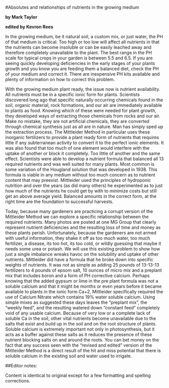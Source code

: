 
#Absolutes and relationships of nutrients in the growing medium

**by Mark Taylor**

**edited by Kevron Rees**

In the growing medium, be it natural soil, a custom mix, or just water, the PH of that medium is critical.  Too high or too low will affect all nutrients in that the nutrients can become insoluble or can be easily leached away and therefore completely unavailable to the plant. The best range in the PH scale for typical crops in your garden is between 5.5 and 6.5. If you are seeing quickly developing deficiencies in the early stages of your plants growth and you know you are feeding them a balanced diet, check the PH of your medium and correct it. There are inexpensive PH kits available and plenty of information on how to correct this problem.

With the growing medium plant ready, the issue now is nutrient availability. All nutrients must be in a specific ionic form for plants. Scientists discovered long ago that specific naturally occurring chemicals found in the soil, organic material, rock formations, and our air are immediately available to plants as food. Knowing which of these were needed for plant growth, they developed ways of extracting those chemicals from rocks and our air. Make no mistake, they are not artificial chemicals, they are converted through chemical synthesis just as all are in nature. Man has simply sped up the extraction process. The Mittleider Method in particular uses these inorganic fertilizers to provide a plant ready form of nutrients that requires little if any subterranean activity to convert it to the perfect ionic elements. It was also found that too much of one element would interfere with the uptake of another or block it completely. Too little of another and the same effect. Scientists were able to develop a nutrient formula that balanced all 13 required nutrients and was well suited for many plants. Most common is some variation of the Hougland solution that was developed in 1938. This formula is viable in any medium without too much concern as to nutrient content that may preexist. Mittleider used the principles of hydroponic nutrition and over the years (as did many others) he experimented as to just how much of the nutrients he could get by with to minimize costs but still get an above average yield. Balanced amounts in the correct form, at the right time are the foundation to successful harvests. 

Today, because many gardeners are practicing a corrupt version of the Mittleider Method we can explore a specific relationship between the required nutrients. Many photos are posted at one MG Group that clearly represent nutrient deficiencies and the resulting loss of time and money as these plants perish. Unfortunately, because the gardeners are not armed with useful information, they shake it off as too much water, too much fertilizer, a disease, its too hot, its too cold, or wildly guessing that maybe it needs some urea or potash. We will use this existing problem to show how just a single imbalance wreaks havoc on the solubility and uptake of other nutrients. Mittleider did have a formula that he broke down into specific weights of nutrients. It was not as simple as adding 25 pounds of 13-13-13 fertilizers to 4 pounds of epsom salt, 10 ounces of micro mix and a preplant mix that includes boron and a form of PH corrective calcium. Perhaps knowing that the added gypsum or lime in the pre plant formula was not a soluble calcium and that it might be months or even years before it became available to plants in the ionic form Ca+2, Mittleider specifically required the use of Calcium Nitrate which contains 19% water soluble calcium. Using simple mixes as suggested these days leaves the “preplant mix”, the “weekly feed”, and the resulting watered down “constant feed” completely void of any usable calcium. Because of very low or a complete lack of soluble Ca in the soil, other vital nutrients become unavailable due to the salts that exist and build up in the soil and on the root structure of plants. Soluble calcium is extremely important not only in photosynthesis, but it acts as a buffer against these salts as it reduces the presence of these nutrient blocking salts on and around the roots. You can bet money on the fact that any success seen with the “revised and edited” version of the Mittleider Method is a direct result of the hit and miss potential that there is soluble calcium in the existing soil and water used to irrigate.

##Editor notes:

Content is identical to original except for a few formatting and spelling corrections.
